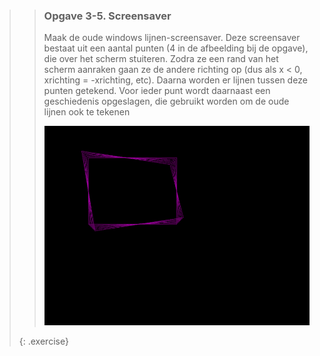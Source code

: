 >> ### Opgave 3-5. Screensaver
>>
>> Maak de oude windows lijnen-screensaver. Deze screensaver bestaat uit een aantal punten (4 in de afbeelding bij de opgave), die over het scherm stuiteren. Zodra ze een rand van het scherm aanraken gaan ze de andere richting op (dus als x < 0, xrichting = -xrichting, etc). Daarna worden er lijnen tussen deze punten getekend. Voor ieder punt wordt daarnaast een geschiedenis opgeslagen, die gebruikt worden om de oude lijnen ook te tekenen
>>
>> ![moon](images/week03/screensaver.gif)
>>
>{: .exercise}